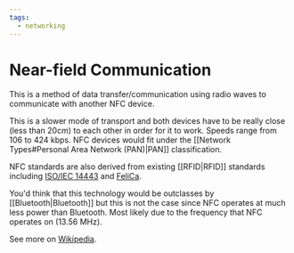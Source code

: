 ```yaml
---
tags:
  - networking
---
```

# Near-field Communication

This is a method of data transfer/communication using radio waves to communicate with another NFC device.

This is a slower mode of transport and both devices have to be really close (less than 20cm) to each other in order for it to work. Speeds range from 106 to 424 kbps. NFC devices would fit under the [[Network Types#Personal Area Network (PAN)|PAN]] classification.

NFC standards are also derived from existing [[RFID|RFID]] standards including [ISO/IEC 14443](https://en.wikipedia.org/wiki/ISO/IEC_14443) and [FeliCa](https://en.wikipedia.org/wiki/FeliCa).

You'd think that this technology would be outclasses by [[Bluetooth|Bluetooth]] but this is not the case since NFC operates at much less power than Bluetooth. Most likely due to the frequency that NFC operates on (13.56 MHz).

See more on [Wikipedia](https://en.wikipedia.org/wiki/Near-field_communication).
